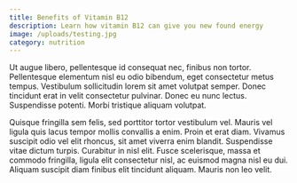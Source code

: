 ```yaml
---
title: Benefits of Vitamin B12
description: Learn how vitamin B12 can give you new found energy
image: /uploads/testing.jpg
category: nutrition
---
```



Ut augue libero, pellentesque id consequat nec, finibus non tortor. Pellentesque elementum nisl eu odio bibendum, eget consectetur metus tempus. Vestibulum sollicitudin lorem sit amet volutpat semper. Donec tincidunt erat in velit consectetur pulvinar. Donec eu nunc lectus. Suspendisse potenti. Morbi tristique aliquam volutpat.

Quisque fringilla sem felis, sed porttitor tortor vestibulum vel. Mauris vel ligula quis lacus tempor mollis convallis a enim. Proin et erat diam. Vivamus suscipit odio vel elit rhoncus, sit amet viverra enim blandit. Suspendisse vitae dictum turpis. Curabitur in nisl elit. Fusce scelerisque, massa et commodo fringilla, ligula elit consectetur nisl, ac euismod magna nisl eu dui. Aliquam suscipit diam finibus elit tincidunt aliquam. Mauris non leo velit.